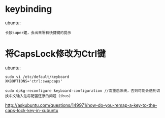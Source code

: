 # keybinding

ubuntu:

```
长按super建，会出来所有快捷键的提示
```

# 将CapsLock修改为Ctrl键

ubuntu:

```
sudo vi /etc/default/keyboard
XKBOPTIONS='ctrl:swapcaps'

sudo dpkg-reconfigure keyboard-configuration //需重启系统，否则可能会遇到切换中文输入法将配置还原的问题（ibus）
```

http://askubuntu.com/questions/149971/how-do-you-remap-a-key-to-the-caps-lock-key-in-xubuntu